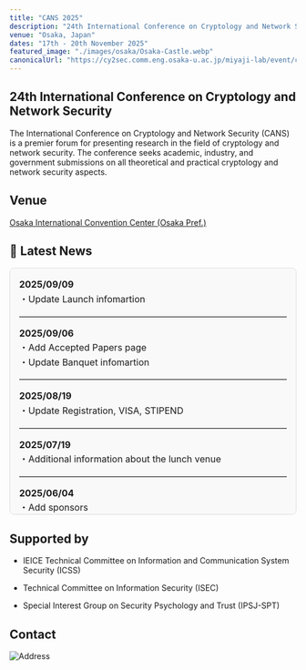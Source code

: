 ```yaml
---
title: "CANS 2025"
description: "24th International Conference on Cryptology and Network Security in Osaka, Japan"
venue: "Osaka, Japan"
dates: "17th - 20th November 2025"
featured_image: "./images/osaka/Osaka-Castle.webp"
canonicalUrl: "https://cy2sec.comm.eng.osaka-u.ac.jp/miyaji-lab/event/cans2025/index.html"
---
```


## 24th International Conference on Cryptology and Network Security

The International Conference on Cryptology and Network Security (CANS) is a premier forum for presenting research in the field of cryptology and network security. The conference seeks academic, industry, and government submissions on all theoretical and practical cryptology and network security aspects.

## Venue

[Osaka International Convention Center (Osaka Pref.)](/venue)


## 📰 Latest News

<div style="max-height: 400px; overflow-y: auto; padding: 1rem; border: 1px solid #ddd; background-color: #f9f9f9; border-radius: 8px; font-size: 1rem; line-height: 1.6;">
<ul style="list-style: none; padding-left: 0; margin: 0;">
  <li>
    <strong>2025/09/09</strong><br>
    ・Update Launch infomartion
  </li>
  <hr style="border: none; border-top: 1px solid #ccc; margin: 1em 0;">

  <li>
    <strong>2025/09/06</strong><br>
    ・Add Accepted Papers page<br>
    ・Update Banquet infomartion
  </li>
  <hr style="border: none; border-top: 1px solid #ccc; margin: 1em 0;">

  <li>
    <strong>2025/08/19</strong><br>
    ・Update Registration, VISA, STIPEND
  </li>
  <hr style="border: none; border-top: 1px solid #ccc; margin: 1em 0;">

  <li>
    <strong>2025/07/19</strong><br>
    ・Additional information about the lunch venue
  </li>
  <hr style="border: none; border-top: 1px solid #ccc; margin: 1em 0;">

  <li>
    <strong>2025/06/04</strong><br>
    ・Add sponsors
  </li>
  <hr style="border: none; border-top: 1px solid #ccc; margin: 1em 0;">

  <li>
    <strong>2025/04/20</strong><br>
    ・Deadline has been changed.<br>
    ・The overall web page has been updated.
  </li>
  <hr style="border: none; border-top: 1px solid #ccc; margin: 1em 0;">

  <li>
    <strong>2025/03/04</strong><br>
    ・Add PC committee<br>
    ・Add Submission page
  </li>
  <hr style="border: none; border-top: 1px solid #ccc; margin: 1em 0;">
  
  <li>
    <strong>2025/02/22</strong><br>
    ・Add sponsors<br>
    ・Add Banquet information
  </li>
  <hr style="border: none; border-top: 1px solid #ccc; margin: 1em 0;">

  <li>
    <strong>2025/02/11</strong><br>
    ・Add STIPEND
  </li>
  <hr style="border: none; border-top: 1px solid #ccc; margin: 1em 0;">

  <li>
    <strong>2024/11/07</strong><br>
    ・Update Committee
  </li>
  <hr style="border: none; border-top: 1px solid #ccc; margin: 1em 0;">

  <li>
    <strong>2024/10/01</strong><br>
    ・First Commit
  </li>
</ul>
</div>

## Supported by
- IEICE Technical Committee on Information and Communication System Security (ICSS)

- Technical Committee on Information Security (ISEC)

- Special Interest Group on Security Psychology and Trust (IPSJ-SPT)

## Contact
![Address](/images/contact_addr.jpg)
